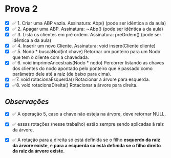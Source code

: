 # Prova 2 

- [x] ✅ 1. Criar uma ABP vazia. Assinatura: Abp() (pode ser idêntica a da aula)
- [x] ✅ 2. Apagar uma ABP. Assinatura: ∼Abp() (pode ser idêntica a da aula)
- [x] ✅ 3. Lista os clientes em pré ordem. Assinatura: preOrdem() (pode ser idêntica a da aula)
- [x] ✅ 4. Inserir um novo Cliente. Assinatura: void insere(Cliente cliente)
- [x] ✅ 5. Nodo * buscaNod(int chave) Retornar um ponteiro para um Nodo que tem o cliente com a chavedada. 
- [x] ✅ 6. void imprimeAncestrais(Nodo * nodo) Percorrer listando as chaves dos clientes do nodo apontado pelo ponteiro que é passado como parâmetro dele até a raiz (de baixo para cima).
- [x] ✅7. void rotacionaEsquerda() Rotacionar a árvore para esquerda.
- [x] ✅8. void rotacionaDireita() Rotacionar a árvore para direita.

## ***Observações***
- [x] ✅ A operação 5, caso a chave não esteja na árvore, deve retornar NULL.
- [x] ✅ essas rotações (nesse trabalho) estão sempre sendo aplicadas à raiz da árvore.
- [x] ✅ A rotação para a direita só está definida se o filho **esquerdo da raiz da árvore existe**, e **para a esquerda só está definida se o filho direito da raiz da árvore existe.**


